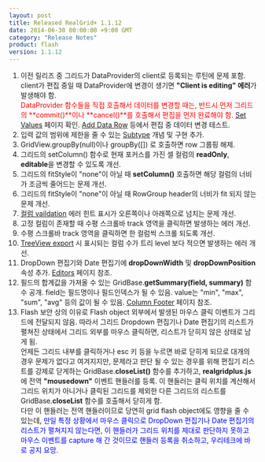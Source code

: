 ```yaml
---
layout: post
title: Released RealGrid+ 1.1.12
date: 2014-06-30 00:00:00 +9:00 GMT
category: "Release Notes"
product: flash
version: 1.1.12
---
```


1. 이전 릴리즈 중 그리드가 DataProvider의 client로 등록되는 루틴에 문제 포함. client가 편집 중일 때 DataProvider에 변경이 생기면 **"Client is editing" 에러**가 발생해야 함.  
     <span style="color:Red">DataProvider 함수들을 직접 호출해서 데이터를 변경할 때는, 반드시 먼저 그리드의 **commit()**이나 **cancel()**를 호출해서 편집을 먼저 완료해야 함.</span> [Set Values](http://demo.realgrid.com/Demo/SetValues) 페이지 확인. [Add Data Row](http://demo.realgrid.com/Demo/AddDataRow) 등에서 편집 중 데이터 변경 테스트.
2. 입력 값의 범위에 제한을 줄 수 있는 [Subtype](http://demo.realgrid.com/DataManager/Subtypes) 개념 및 구현 추가.
3. GridView.groupBy(null)이나 groupBy([]) 로 호출하면 row 그룹핑 해제.
4. 그리드의 setColumn() 함수로 현재 포커스를 가진 셀 컬럼의 **readOnly**, **editable**을 변경할 수 있도록 개선.
5. 그리드의 fitStyle이 "none"이 아닐 때 **setColumn()** 호출하면 해당 컬럼의 너비가 조금씩 줄어드는 문제 개선.
6. 그리드의 fitStyle이 "none"이 아닐 때 RowGroup header의 너비가 fit 되지 않는 문제 개선.
7. [컬럼 vaildation](http://demo.realgrid.com/Validation/ColumnValidation/) 에러 힌트 표시가 오른쪽이나 아래쪽으로 넘치는 문제 개선.
8. 고정 컬럼이 존재할 때 수평 스크롤바 track 영역을 클릭하면 발생하는 에러 개선.
9. 수평 스크롤바 track 영역을 클릭하면 한 컬럼씩 스크롤 되도록 개선.
10. [TreeView export](http://demo.realgrid.com/Demo/ExcelTreeView) 시 표시되는 컬럼 수가 트리 level 보다 적으면 발생하는 에러 개선.
11. DropDown 편집기와 Date 편집기에 **dropDownWidth** 및 **dropDownPosition** 속성 추가. [Editors](http://demo.realgrid.com/Editing/Editors/) 페이지 참조.
12. 필드의 합계값을 가져올 수 있는 GridBase.**getSummary(field, summary)** 함수 공개. field는 필드명이나 필드인덱스가 될 수 있음. value는 "min", "max", "sum", "avg" 등의 값이 될 수 있음. [Column Footer](http://demo.realgrid.com/HeaderAndFooter/ColumnFooter/) 페이지 참조.
13. Flash 보안 상의 이유로 Flash object 외부에서 발생된 마우스 클릭 이벤트가 그리드에 전달되지 않음. 따라서 그리드 Dropdown 편집기나 Date 편집기의 리스트가 펼쳐진 상태에서 그리드 외부를 마우스 클릭하면, 리스트가 닫히지 않은 상태로 남게 됨.  
     언제든 그리드 내부를 클릭하거나 esc 키 등을 누르면 바로 닫히게 되므로 대개의 경우 문제가 없다고 여겨지지만, 문제라고 판단 될 수 있는 경우를 위해 편집기 리스트를 강제로 닫게하는 GridBase.**closeList()** 함수를 추가하고, **realgridplus.js**에 전역 **"mousedown"** 이벤트 핸들러를 등록. 이 핸들러는 클릭 위치를 계산해서 그리드 위치가 아니거나 클릭된 그리드를 제외한 다른 그리드의 리스트를 GridBase.**closeList** 함수를 호출해서 닫히게 함.  
     다만 이 핸들러는 전역 핸들러이므로 당연히 grid flash object에도 영향을 줄 수 있는데, <span style="color:Blue">만일 특정 상황에서 마우스 클릭으로 DropDown 편집기나 Date 편집기의 리스트가 펼쳐지지 않는다면, 이 핸들러가 그리드 위치를 제대로 판단하지 못하고 마우스 이벤트를 capture 해 간 것이므로 핸들러 등록을 취소하고, 우리테크에 바로 공지 요망.</span>
